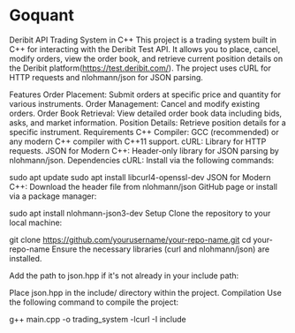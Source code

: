 # Goquant
Deribit API Trading System in C++
This project is a trading system built in C++ for interacting with the Deribit Test API. It allows you to place, cancel, modify orders, view the order book, and retrieve current position details on the Deribit platform(https://test.deribit.com/). The project uses cURL for HTTP requests and nlohmann/json for JSON parsing.

Features
Order Placement: Submit orders at specific price and quantity for various instruments.
Order Management: Cancel and modify existing orders.
Order Book Retrieval: View detailed order book data including bids, asks, and market information.
Position Details: Retrieve position details for a specific instrument.
Requirements
C++ Compiler: GCC (recommended) or any modern C++ compiler with C++11 support.
cURL: Library for HTTP requests.
JSON for Modern C++: Header-only library for JSON parsing by nlohmann/json.
Dependencies
cURL: Install via the following commands:

sudo apt update
sudo apt install libcurl4-openssl-dev
JSON for Modern C++: Download the header file from nlohmann/json GitHub page or install via a package manager:

sudo apt install nlohmann-json3-dev
Setup
Clone the repository to your local machine:

git clone https://github.com/yourusername/your-repo-name.git
cd your-repo-name
Ensure the necessary libraries (curl and nlohmann/json) are installed.

Add the path to json.hpp if it's not already in your include path:

Place json.hpp in the include/ directory within the project.
Compilation
Use the following command to compile the project:

g++ main.cpp -o trading_system -lcurl -I include
